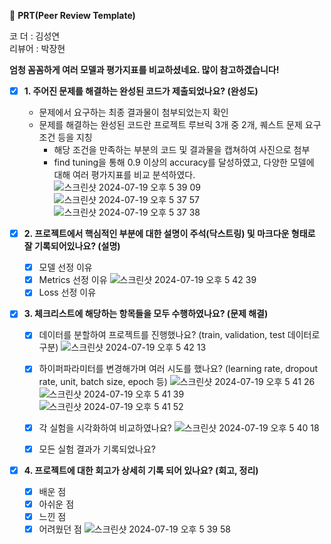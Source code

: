 🔑 **PRT(Peer Review Template)**
<br>

코 더 : 김성연 <br>
리뷰어 : 박장현 <br>

**엄청 꼼꼼하게 여러 모델과 평가지표를 비교하셨네요. 많이 참고하겠습니다!**

- [X]  **1. 주어진 문제를 해결하는 완성된 코드가 제출되었나요? (완성도)**
    - 문제에서 요구하는 최종 결과물이 첨부되었는지 확인
    - 문제를 해결하는 완성된 코드란 프로젝트 루브릭 3개 중 2개,
    퀘스트 문제 요구조건 등을 지칭
        - 해당 조건을 만족하는 부분의 코드 및 결과물을 캡쳐하여 사진으로 첨부
        - find tuning을 통해 0.9 이상의 accuracy를 달성하였고, 다양한 모델에 대해 여러 평가지표를 비교 분석하였다.
          ![스크린샷 2024-07-19 오후 5 39 09](https://github.com/user-attachments/assets/f0f623d3-7ec9-4b6e-92b7-e48a4360f694)
          ![스크린샷 2024-07-19 오후 5 37 57](https://github.com/user-attachments/assets/178facdd-b58e-4159-9561-55cc1321febe)
          ![스크린샷 2024-07-19 오후 5 37 38](https://github.com/user-attachments/assets/abdc68d1-6a53-4360-95e5-f0bbfdf2ce6c)

- [X]  **2. 프로젝트에서 핵심적인 부분에 대한 설명이 주석(닥스트링) 및 마크다운 형태로 잘 기록되어있나요? (설명)**
    - [X]  모델 선정 이유
    - [X]  Metrics 선정 이유
          ![스크린샷 2024-07-19 오후 5 42 39](https://github.com/user-attachments/assets/3e16ad44-379f-4b94-bcb3-b5ddcc9da5b9)
    - [X]  Loss 선정 이유
- [X]  **3. 체크리스트에 해당하는 항목들을 모두 수행하였나요? (문제 해결)**
    - [X]  데이터를 분할하여 프로젝트를 진행했나요? (train, validation, test 데이터로 구분)
          ![스크린샷 2024-07-19 오후 5 42 13](https://github.com/user-attachments/assets/40f142d2-b7bc-4d51-9fd7-25a684cc5197)
    - [X]  하이퍼파라미터를 변경해가며 여러 시도를 했나요? (learning rate, dropout rate, unit, batch size, epoch 등)
          ![스크린샷 2024-07-19 오후 5 41 26](https://github.com/user-attachments/assets/93da33f8-9ddd-4997-86f5-41a02b4529f4)
          ![스크린샷 2024-07-19 오후 5 41 39](https://github.com/user-attachments/assets/e035d423-032a-489d-bf21-b7bca6caa1f8)
          ![스크린샷 2024-07-19 오후 5 41 52](https://github.com/user-attachments/assets/07564532-922f-4579-9290-2a022d5fe167)
    - [X]  각 실험을 시각화하여 비교하였나요?
   ![스크린샷 2024-07-19 오후 5 40 18](https://github.com/user-attachments/assets/ab934c63-f479-4380-ae3e-7092f532f6ed)

    - [X]  모든 실험 결과가 기록되었나요?
- [X]  **4. 프로젝트에 대한 회고가 상세히 기록 되어 있나요? (회고, 정리)**
    - [X]  배운 점
    - [X]  아쉬운 점
    - [X]  느낀 점
    - [X]  어려웠던 점
![스크린샷 2024-07-19 오후 5 39 58](https://github.com/user-attachments/assets/7c384154-db23-4a19-bd21-b3e5d6c512c9)
